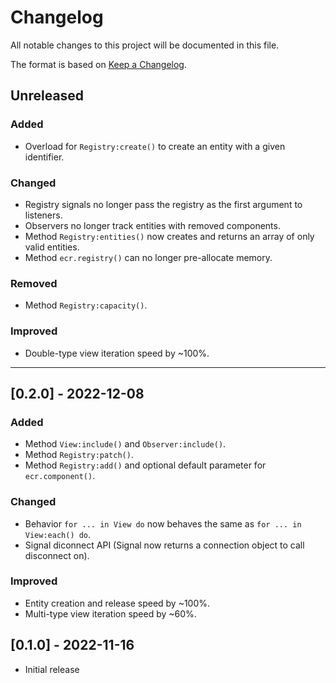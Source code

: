# Changelog

All notable changes to this project will be documented in this file.

The format is based on [Keep a Changelog](https://keepachangelog.com/en/1.0.0/).

## Unreleased

### Added

- Overload for `Registry:create()` to create an entity with a given identifier.

### Changed

- Registry signals no longer pass the registry as the first argument to listeners.
- Observers no longer track entities with removed components.
- Method `Registry:entities()` now creates and returns an array of only valid entities.
- Method `ecr.registry()` can no longer pre-allocate memory.

### Removed

- Method `Registry:capacity()`.

### Improved

- Double-type view iteration speed by ~100%.

---

## [0.2.0] - 2022-12-08

### Added

- Method `View:include()` and `Observer:include()`.
- Method `Registry:patch()`.
- Method `Registry:add()` and optional default parameter for `ecr.component()`.

### Changed

- Behavior `for ... in View do` now behaves the same as `for ... in View:each() do`.
- Signal diconnect API (Signal now returns a connection object to call disconnect on).

### Improved

- Entity creation and release speed by ~100%.
- Multi-type view iteration speed by ~60%.

## [0.1.0] - 2022-11-16

- Initial release
